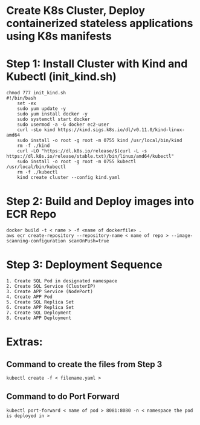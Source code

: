 # Create K8s Cluster, Deploy containerized stateless applications using K8s manifests

# Step 1: Install Cluster with Kind and Kubectl (init_kind.sh)
```
chmod 777 init_kind.sh
#!/bin/bash
    set -ex
    sudo yum update -y
    sudo yum install docker -y
    sudo systemctl start docker
    sudo usermod -a -G docker ec2-user
    curl -sLo kind https://kind.sigs.k8s.io/dl/v0.11.0/kind-linux-amd64
    sudo install -o root -g root -m 0755 kind /usr/local/bin/kind
    rm -f ./kind
    curl -LO "https://dl.k8s.io/release/$(curl -L -s https://dl.k8s.io/release/stable.txt)/bin/linux/amd64/kubectl"
    sudo install -o root -g root -m 0755 kubectl /usr/local/bin/kubectl
    rm -f ./kubectl
    kind create cluster --config kind.yaml
````
    
# Step 2: Build and Deploy images into ECR Repo
```
docker build -t < name > -f <name of dockerfile> .
aws ecr create-repository --repository-name < name of repo > --image-scanning-configuration scanOnPush=true
```
# Step 3: Deployment Sequence
```
1. Create SQL Pod in designated namespace
2. Create SQL Service (ClusterIP)
3. Create APP Service (NodePort)
4. Create APP Pod 
5. Create SQL Replica Set
6. Create APP Replica Set
7. Create SQL Deployment
8. Create APP Deployment
```
# Extras:

## Command to create the files from Step 3
```
kubectl create -f < filename.yaml >
```
## Command to do Port Forward
```
kubectl port-forward < name of pod > 8081:8080 -n < namespace the pod is deployed in >
```
